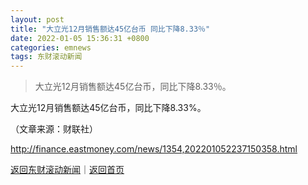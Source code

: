 ```yaml
---
layout: post
title: "大立光12月销售额达45亿台币 同比下降8.33％"
date: 2022-01-05 15:36:31 +0800
categories: emnews
tags: 东财滚动新闻
---
```

> 大立光12月销售额达45亿台币，同比下降8.33％。

<p>大立光12月销售额达45亿台币，同比下降8.33%。 </p><p class="em_media">（文章来源：财联社）</p>

<http://finance.eastmoney.com/news/1354,202201052237150358.html>

[返回东财滚动新闻](//finews.withounder.com/emnews/)｜[返回首页](//finews.withounder.com/)